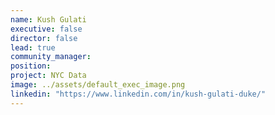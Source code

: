 ```yaml
---
name: Kush Gulati
executive: false
director: false
lead: true
community_manager:   
position:  
project: NYC Data
image: ../assets/default_exec_image.png
linkedin: "https://www.linkedin.com/in/kush-gulati-duke/"
---
```

